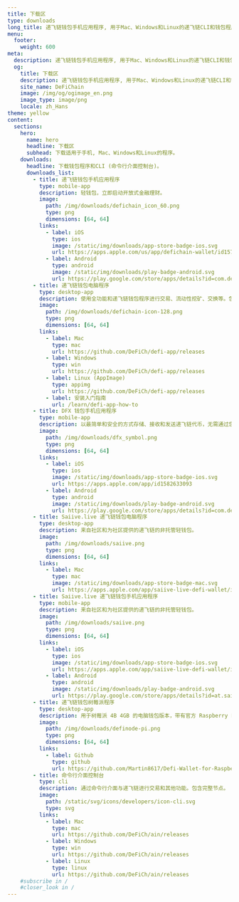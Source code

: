 ```yaml
---
title: 下载区
type: downloads
long_title: 递飞链钱包手机应用程序, 用于Mac、Windows和Linux的递飞链CLI和钱包程序的下载区。
menu:
  footer:
    weight: 600
meta:
  description: 递飞链钱包手机应用程序, 用于Mac、Windows和Linux的递飞链CLI和钱包程序的下载区。
  og:
    title: 下载区
    description: 递飞链钱包手机应用程序, 用于Mac、Windows和Linux的递飞链CLI和钱包程序的下载区。
    site_name: DeFiChain
    image: /img/og/ogimage_en.png
    image_type: image/png
    locale: zh_Hans
theme: yellow
content:
  sections:
    hero:
      name: hero
      headline: 下载区
      subhead: 下载适用于手机, Mac、Windows和Linux的程序。
    downloads:
      headline: 下载钱包程序和CLI (命令行介面控制台)。
      downloads_list:
        - title: 递飞链钱包手机应用程序
          type: mobile-app
          description: 轻钱包，立即启动开放式金融理财。
          image:
            path: /img/downloads/defichain_icon_60.png
            type: png
            dimensions: [64, 64]
          links:
            - label: iOS
              type: ios
              image: /static/img/downloads/app-store-badge-ios.svg
              url: https://apps.apple.com/us/app/defichain-wallet/id1572472820
            - label: Android
              type: android
              image: /static/img/downloads/play-badge-android.svg
              url: https://play.google.com/store/apps/details?id=com.defichain.app
        - title: 递飞链钱包电脑程序
          type: desktop-app
          description: 使用全功能和递飞链钱包程序进行交易、流动性挖矿、交换等。包含完整节点。
          image:
            path: /img/downloads/defichain-icon-128.png
            type: png
            dimensions: [64, 64]
          links:
            - label: Mac
              type: mac
              url: https://github.com/DeFiCh/defi-app/releases
            - label: Windows
              type: win
              url: https://github.com/DeFiCh/defi-app/releases
            - label: Linux (AppImage)
              type: appimg
              url: https://github.com/DeFiCh/defi-app/releases
            - label: 安装入门指南
              url: /learn/defi-app-how-to
        - title: DFX 钱包手机应用程序
          type: mobile-app
          description: 以最简单和安全的方式存储、接收和发送递飞链代币，无需通过您的手机进行操作。
          image:
            path: /img/downloads/dfx_symbol.png
            type: png
            dimensions: [64, 64]
          links:
            - label: iOS
              type: ios
              image: /static/img/downloads/app-store-badge-ios.svg
              url: https://apps.apple.com/app/id1582633093
            - label: Android
              type: android
              image: /static/img/downloads/play-badge-android.svg
              url: https://play.google.com/store/apps/details?id=com.defichain.app.dfx
        - title: Saiive.live 递飞链钱包电脑程序
          type: desktop-app
          description: 来自社区和为社区提供的递飞链的非托管轻钱包。
          image:
            path: /img/downloads/saiive.png
            type: png
            dimensions: [64, 64]
          links:
            - label: Mac
              type: mac
              image: /static/img/downloads/app-store-badge-mac.svg
              url: https://apps.apple.com/app/saiive-live-defi-wallet/id1588945201
        - title: Saiive.live 递飞链钱包手机应用程序
          type: mobile-app
          description: 来自社区和为社区提供的递飞链的非托管轻钱包。
          image:
            path: /img/downloads/saiive.png
            type: png
            dimensions: [64, 64]
          links:
            - label: iOS
              type: ios
              image: /static/img/downloads/app-store-badge-ios.svg
              url: https://apps.apple.com/app/saiive-live-defi-wallet/id1588945201
            - label: Android
              type: android
              image: /static/img/downloads/play-badge-android.svg
              url: https://play.google.com/store/apps/details?id=at.saiive.live
        - title: 递飞链钱包树莓派程序
          type: desktop-app
          description: 用于树莓派 4B 4GB 的电脑钱包版本，带有官方 Raspberry Pi OS（32-Bit）。
          image:
            path: /img/downloads/definode-pi.png
            type: png
            dimensions: [64, 64]
          links:
            - label: Github
              type: github
              url: https://github.com/Martin8617/Defi-Wallet-for-Raspberry-Pi
        - title: 命令行介面控制台
          type: cli
          description: 通过命令行介面与递飞链进行交易和其他功能。包含完整节点。
          image:
            path: /static/svg/icons/developers/icon-cli.svg
            type: svg
          links:
            - label: Mac
              type: mac
              url: https://github.com/DeFiCh/ain/releases
            - label: Windows
              type: win
              url: https://github.com/DeFiCh/ain/releases
            - label: Linux
              type: linux
              url: https://github.com/DeFiCh/ain/releases
    #subscribe in /
    #closer_look in /
---
```

